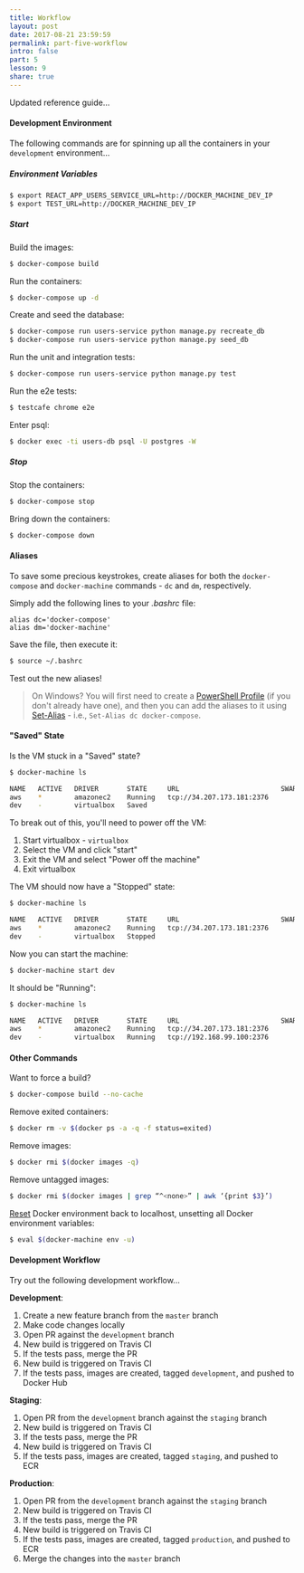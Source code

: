 ```yaml
---
title: Workflow
layout: post
date: 2017-08-21 23:59:59
permalink: part-five-workflow
intro: false
part: 5
lesson: 9
share: true
---
```


Updated reference guide...

#### Development Environment

The following commands are for spinning up all the containers in your `development` environment...

##### Environment Variables

```sh
$ export REACT_APP_USERS_SERVICE_URL=http://DOCKER_MACHINE_DEV_IP
$ export TEST_URL=http://DOCKER_MACHINE_DEV_IP
```

##### Start  

Build the images:

```sh
$ docker-compose build
```

Run the containers:

```sh
$ docker-compose up -d
```

Create and seed the database:

```sh
$ docker-compose run users-service python manage.py recreate_db
$ docker-compose run users-service python manage.py seed_db
```

Run the unit and integration tests:

```sh
$ docker-compose run users-service python manage.py test
```

Run the e2e tests:

```sh
$ testcafe chrome e2e
```

Enter psql:

```sh
$ docker exec -ti users-db psql -U postgres -W
```

##### Stop

Stop the containers:

```sh
$ docker-compose stop
```

Bring down the containers:

```sh
$ docker-compose down
```

#### Aliases

To save some precious keystrokes, create aliases for both the `docker-compose` and `docker-machine` commands - `dc` and `dm`, respectively.

Simply add the following lines to your *.bashrc* file:

```
alias dc='docker-compose'
alias dm='docker-machine'
```

Save the file, then execute it:

```sh
$ source ~/.bashrc
```

Test out the new aliases!

> On Windows? You will first need to create a [PowerShell Profile](https://msdn.microsoft.com/en-us/powershell/scripting/core-powershell/ise/how-to-use-profiles-in-windows-powershell-ise) (if you don't already have one), and then you can add the aliases to it using [Set-Alias](https://msdn.microsoft.com/en-us/powershell/reference/5.1/microsoft.powershell.utility/set-alias) - i.e., `Set-Alias dc docker-compose`.

#### "Saved" State

Is the VM stuck in a "Saved" state?

```sh
$ docker-machine ls

NAME   ACTIVE   DRIVER       STATE     URL                         SWARM   DOCKER        ERRORS
aws    *        amazonec2    Running   tcp://34.207.173.181:2376           v17.05.0-ce
dev    -        virtualbox   Saved                                         Unknown
```

To break out of this, you'll need to power off the VM:

1. Start virtualbox - `virtualbox`
1. Select the VM and click "start"
1. Exit the VM and select "Power off the machine"
1. Exit virtualbox

The VM should now have a "Stopped" state:

```sh
$ docker-machine ls

NAME   ACTIVE   DRIVER       STATE     URL                         SWARM   DOCKER        ERRORS
aws    *        amazonec2    Running   tcp://34.207.173.181:2376           v17.05.0-ce
dev    -        virtualbox   Stopped                                       Unknown
```

Now you can start the machine:

```sh
$ docker-machine start dev
```

It should be "Running":

```sh
$ docker-machine ls

NAME   ACTIVE   DRIVER       STATE     URL                         SWARM   DOCKER        ERRORS
aws    *        amazonec2    Running   tcp://34.207.173.181:2376           v17.05.0-ce
dev    -        virtualbox   Running   tcp://192.168.99.100:2376           v17.05.0-ce
```

#### Other Commands

Want to force a build?

```sh
$ docker-compose build --no-cache
```

Remove exited containers:

```sh
$ docker rm -v $(docker ps -a -q -f status=exited)
```

Remove images:

```sh
$ docker rmi $(docker images -q)
```

Remove untagged images:

```sh
$ docker rmi $(docker images | grep “^<none>” | awk ‘{print $3}’)
```

[Reset](https://stackoverflow.com/a/33251637/1799408) Docker environment back to localhost, unsetting all Docker environment variables:

```sh
$ eval $(docker-machine env -u)
```

#### Development Workflow

Try out the following development workflow...

**Development**:

1. Create a new feature branch from the `master` branch
1. Make code changes locally
1. Open PR against the `development` branch
1. New build is triggered on Travis CI
1. If the tests pass, merge the PR
1. New build is triggered on Travis CI
1. If the tests pass, images are created, tagged `development`, and pushed to Docker Hub

**Staging**:

1. Open PR from the `development` branch against the `staging` branch
1. New build is triggered on Travis CI
1. If the tests pass, merge the PR
1. New build is triggered on Travis CI
1. If the tests pass, images are created, tagged `staging`, and pushed to ECR

**Production**:

1. Open PR from the `development` branch against the `staging` branch
1. New build is triggered on Travis CI
1. If the tests pass, merge the PR
1. New build is triggered on Travis CI
1. If the tests pass, images are created, tagged `production`, and pushed to ECR
1. Merge the changes into the `master` branch
